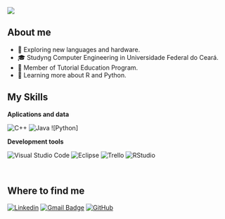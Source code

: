 ![](https://komarev.com/ghpvc/?username=hubertlm&color=006bed)

## About me

- 🤔 Exploring new languages and hardware.
- 🎓 Studyng Computer Engineering in Universidade Federal do Ceará.
- 💼 Member of Tutorial Education Program.
- 🌱 Learning more about R and Python.

## My Skills

**Aplications and data**

![C++](https://img.shields.io/badge/-C++-333333?style=flat&logo=C%2B%2B&logoColor=00599C)
![Java](https://img.shields.io/badge/-Java-333333?style=flat&logo=Java&logoColor=007396)
![Python]

**Development tools**

![Visual Studio Code](https://img.shields.io/badge/-Visual%20Studio%20Code-333333?style=flat&logo=visual-studio-code&logoColor=007ACC)
![Eclipse](https://img.shields.io/badge/-Eclipse-333333?style=flat&logo=eclipse-ide&logoColor=2C2255)
![Trello](https://img.shields.io/badge/-Trello-333333?style=flat&logo=trello&logoColor=007ACC)
![RStudio](https://img.shields.io/badge/RStudio-4285F4?style=for-the-badge&logo=rstudio&logoColor=white)

<br/>


## Where to find me

[![Linkedin](https://img.shields.io/badge/-hubertmiranda-blue?style=flat-square&logo=Linkedin&logoColor=white&link=https://www.linkedin.com/in/hubert-miranda/)](https://www.linkedin.com/in/hubert-miranda/)
[![Gmail Badge](https://img.shields.io/badge/-hubertluzm@gmail.com-006bed?style=flat-square&logo=Gmail&logoColor=white&link=mailto:hubertluzm@gmail.com)](mailto:hubertluzm@gmail.com)
[![GitHub](https://img.shields.io/github/followers/hubertlm?label=follow&style=social)](github.com/hubertlm)

<!---
hubertlm/hubertlm is a ✨ special ✨ repository because its `README.md` (this file) appears on your GitHub profile.
You can click the Preview link to take a look at your changes.
--->

